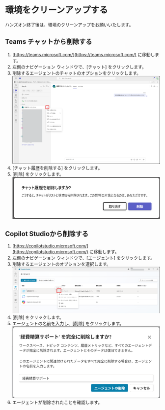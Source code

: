 # 環境をクリーンアップする
ハンズオン終了後は、環境のクリーンアップをお願いいたします。

## Teams チャットから削除する
1. [https://teams.microsoft.com/](https://teams.microsoft.com/) に移動します。
2. 左側のナビゲーション ウィンドウで、[チャット] をクリックします。
3. 削除するエージェントのチャットのオプションをクリックします。<br>
![image](image/03/image3.png)<br>
4. [チャット履歴を削除する] をクリックします。
5. [削除] をクリックします。<br>
![image](image/03/image4.png)<br>

## Copilot Studioから削除する
1. [https://copilotstudio.microsoft.com/](https://copilotstudio.microsoft.com/) に移動します。
2. 左側のナビゲーション ウィンドウで、[エージェント] をクリックします。
3. 削除するエージェントのオプションを選択します。<br>
![image](image/03/image1.png)<br>
4. [削除] をクリックします。
5. エージェントの名前を入力し、[削除] をクリックします。<br>
![image](image/03/image2.png)<br>
7. エージェントが削除されたことを確認します。

